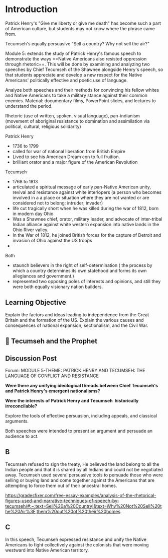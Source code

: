 # Introduction
Patrick Henry's "Give me liberty or give me death" has become such a part of American culture, but students may not know where the phrase came from.

Tecumseh's equally persuasive "Sell a country? Why not sell the air?" 

Module 5: extends the study of Patrick Henry's famous speech to demonstrate the ways ==Native Americans also resisted oppression through rhetoric==. This will be done by examining and analyzing two speeches by Chief Tecumseh of the Shawnee alongside Henry's speech, so that students appreciate and develop a new respect for the Native Americans' politically effective and poetic use of language. 

Analyze both speeches and their methods for convincing his fellow whites and Native Americans to take a military stance against their common enemies. Material: documentary films, PowerPoint slides, and lectures to understand the period.

Rhetoric (use of written, spoken, visual language), pan-indianism (movement of aboriginal resistance to domination and assimilation via political, cultural, religious solidarity)

Patrick Henry 
- 1736 to 1799
- called for war of national liberation from British Empire
- Lived to see his American Dream con to full fruition.
- brilliant orator and a major figure of the American Revolution

Tecumseh 
- 1768 to 1813
- articulated a spiritual message of early pan-Native American unity, revival and resistance against white interlopers (a person who becomes involved in a a place or situation where they are not wanted or are considered not to belong; intruder; invader)
- life cut tragically short when he was killed during the war of 1812, born in modern day Ohio
- Was a Shawnee chief, orator, military leader, and advocate of inter-tribal Indian alliance against white western expansion into native lands in the Ohio River valley.
- In the War of 1812, he joined British forces for the capture of Detroit and invasion of Ohio against the US troops
- 

Both
- staunch believers in the right of self-determination ( the process by which a country determines its own statehood and forms its own allegiances and government.)
- represented two opposing poles of interests and opinions, and still they were both equally visionary nation builders.

## Learning Objective
Explain the factors and ideas leading to independence from the Great Britain and the formation of the US. Explain the various causes and consequences of national expansion, sectionalism, and the Civil War.



## 🔎 Tecumseh and the Prophet


## Discussion Post 
 Forum: MODULE 5-THEME: PATRICK HENRY AND TECUMSEH: THE LANGUAGE OF CONFLICT AND RESISTANCE

**Were there any unifying ideological threads between Chief Tecumseh's and Patrick Henry's emergent nationalisms?**

**Were the interests of Patrick Henry and Tecumseh  historically irreconcilable?**

Explore the tools of effective persuasion, including appeals, and classical arguments. 

Both speeches were intended to present an argument and persuade an audience to act.

## B

Tecumseh refused to sign the treaty, He believed the land belong to all the Indian people and that it is shared by all Indians and could not be negotiated away. Tecumseh used several persuasive tools to persuade those who were selling or buying land and come together against the Americans that are attempting to force them out of their ancestral homes.

https://gradesfixer.com/free-essay-examples/analysis-of-the-rhetorical-figures-used-and-narrative-techniques-of-speech-by-tecumseh/#:~:text=Sell%20a%20Country!&text=Why%20Not%20Sell%20the%20Air%3F,them%20out%20of%20their%20homes. 

## C
In this speech, Tecumseh expressed resistance and unify the Native Americans to fight collectively against the colonists that were moving westward into Native American territory. 